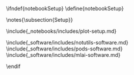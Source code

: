 \ifndef{notebookSetup}
\define{notebookSetup}

\notes{\subsection{Setup}}


\include{_notebooks/includes/plot-setup.md}

\include{_software/includes/notutils-software.md}
\include{_software/includes/pods-software.md}
\include{_software/includes/mlai-software.md}


\endif
